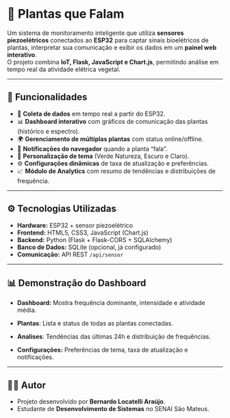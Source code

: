 # 🌱 Plantas que Falam

Um sistema de monitoramento inteligente que utiliza **sensores piezoelétricos** conectados ao **ESP32** para captar sinais bioelétricos de plantas, interpretar sua comunicação e exibir os dados em um **painel web interativo**.  
O projeto combina **IoT, Flask, JavaScript e Chart.js**, permitindo análise em tempo real da atividade elétrica vegetal.

---

## 🚀 Funcionalidades

- 📡 **Coleta de dados** em tempo real a partir do ESP32.  
- 📊 **Dashboard interativo** com gráficos de comunicação das plantas (histórico e espectro).  
- 🌍 **Gerenciamento de múltiplas plantas** com status online/offline.  
- 🔔 **Notificações do navegador** quando a planta “fala”.  
- 🎨 **Personalização de tema** (Verde Natureza, Escuro e Claro).  
- ⚙️ **Configurações dinâmicas** de taxa de atualização e preferências.  
- 📈 **Módulo de Analytics** com resumo de tendências e distribuições de frequência.

---

## ⚙️ Tecnologias Utilizadas

- **Hardware:** ESP32 + sensor piezoelétrico  
- **Frontend:** HTML5, CSS3, JavaScript (Chart.js)  
- **Backend:** Python (Flask + Flask-CORS + SQLAlchemy)  
- **Banco de Dados:** SQLite (opcional, já configurado)  
- **Comunicação:** API REST `/api/sensor`

---

## 📊 Demonstração do Dashboard

- **Dashboard:** Mostra frequência dominante, intensidade e atividade média.

- **Plantas**: Lista e status de todas as plantas conectadas.

- **Analises**: Tendências das últimas 24h e distribuição de frequências.

- **Configurações:** Preferências de tema, taxa de atualização e notificações.

---

## 👨‍💻 Autor

- Projeto desenvolvido por **Bernardo Locatelli Araújo**.
- Estudante de **Desenvolvimento de Sistemas** no SENAI São Mateus.
